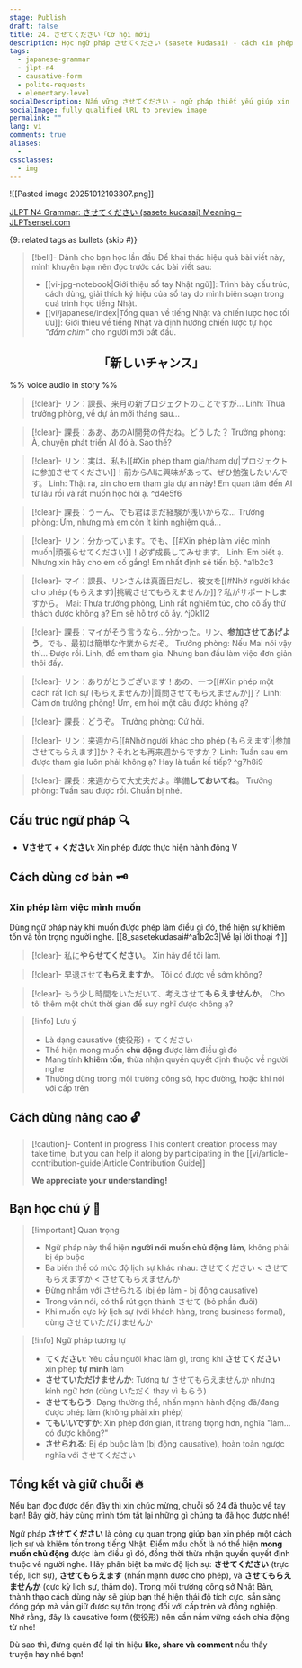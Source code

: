 ```yaml
---
stage: Publish
draft: false
title: 24. させてください「Cơ hội mới」
description: Học ngữ pháp させてください (sasete kudasai) - cách xin phép lịch sự trong tiếng Nhật. Hướng dẫn chi tiết cấu trúc, ví dụ và lưu ý thực tế cho JLPT N4.
tags:
  - japanese-grammar
  - jlpt-n4
  - causative-form
  - polite-requests
  - elementary-level
socialDescription: Nắm vững させてください - ngữ pháp thiết yếu giúp xin phép lịch sự và thể hiện thái độ tích cực trong tiếng Nhật.
socialImage: fully qualified URL to preview image
permalink: ""
lang: vi
comments: true
aliases:
  - 
cssclasses:
  - img
---
```

![[Pasted image 20251012103307.png]]

[JLPT N4 Grammar: させてください (sasete kudasai) Meaning – JLPTsensei.com](https://jlptsensei.com/learn-japanese-grammar/%e3%81%95%e3%81%9b%e3%81%a6%e3%81%8f%e3%81%a0%e3%81%95%e3%81%84-sasete-kudasai-meaning/)

{9: related tags as bullets (skip #)}

> [!bell]- Dành cho bạn học lần đầu
> Để khai thác hiệu quả bài viết này, mình khuyên bạn nên đọc trước các bài viết sau:
> - [[vi-jpg-notebook|Giới thiệu sổ tay Nhật ngữ]]: Trình bày cấu trúc, cách dùng, giải thích ký hiệu của sổ tay do mình biên soạn trong quá trình học tiếng Nhật.   
> - [[vi/japanese/index|Tổng quan về tiếng Nhật và chiến lược học tối ưu]]: Giới thiệu về tiếng Nhật và định hướng chiến lược tự học *"đắm chìm"* cho người mới bắt đầu.

<h2 style="text-align:center">「新しいチャンス」</h2>

%% voice audio in story %%

> [!clear]- リン：課長、来月の新プロジェクトのことですが...
> Linh: Thưa trưởng phòng, về dự án mới tháng sau...

> [!clear]- 課長：ああ、あのAI開発の件だね。どうした？
> Trưởng phòng: À, chuyện phát triển AI đó à. Sao thế?

> [!clear]- リン：実は、私も[[#Xin phép tham gia/tham dự|プロジェクトに参加させてください]]！前からAIに興味があって、ぜひ勉強したいんです。
> Linh: Thật ra, xin cho em tham gia dự án này! Em quan tâm đến AI từ lâu rồi và rất muốn học hỏi ạ.
^d4e5f6

> [!clear]- 課長：うーん、でも君はまだ経験が浅いからな...
> Trưởng phòng: Ừm, nhưng mà em còn ít kinh nghiệm quá...

> [!clear]- リン：分かっています。でも、[[#Xin phép làm việc mình muốn|頑張らせてください]]！必ず成長してみせます。
> Linh: Em biết ạ. Nhưng xin hãy cho em cố gắng! Em nhất định sẽ tiến bộ.
^a1b2c3

> [!clear]- マイ：課長、リンさんは真面目だし、彼女を[[#Nhờ người khác cho phép (もらえます)|挑戦させてもらえませんか]]？私がサポートしますから。
> Mai: Thưa trưởng phòng, Linh rất nghiêm túc, cho cô ấy thử thách được không ạ? Em sẽ hỗ trợ cô ấy.
^j0k1l2

> [!clear]- 課長：マイがそう言うなら...分かった。リン、**参加させてあげよう**。でも、最初は簡単な作業からだぞ。
> Trưởng phòng: Nếu Mai nói vậy thì... Được rồi. Linh, để em tham gia. Nhưng ban đầu làm việc đơn giản thôi đấy.

> [!clear]- リン：ありがとうございます！あの、一つ[[#Xin phép một cách rất lịch sự (もらえませんか)|質問させてもらえませんか]]？
> Linh: Cảm ơn trưởng phòng! Ừm, em hỏi một câu được không ạ?

> [!clear]- 課長：どうぞ。
> Trưởng phòng: Cứ hỏi.

> [!clear]- リン：来週から[[#Nhờ người khác cho phép (もらえます)|参加させてもらえます]]か？それとも再来週からですか？
> Linh: Tuần sau em được tham gia luôn phải không ạ? Hay là tuần kế tiếp?
^g7h8i9

> [!clear]- 課長：来週からで大丈夫だよ。準備**しておいてね**。
> Trưởng phòng: Tuần sau được rồi. Chuẩn bị nhé.

## Cấu trúc ngữ pháp 🔍
- **Vさせて + ください**: Xin phép được thực hiện hành động V

## Cách dùng cơ bản 🗝️

### Xin phép làm việc mình muốn
Dùng ngữ pháp này khi muốn được phép làm điều gì đó, thể hiện sự khiêm tốn và tôn trọng người nghe. [[8_sasetekudasai#^a1b2c3|Về lại lời thoại ↑]]

> [!clear]- 私に**やらせてください**。
> Xin hãy để tôi làm.

> [!clear]- 早退させて**もらえますか**。
> Tôi có được về sớm không?

> [!clear]- もう少し時間をいただいて、考えさせて**もらえませんか**。
> Cho tôi thêm một chút thời gian để suy nghĩ được không ạ?

> [!info] Lưu ý
> - Là dạng causative (使役形) + てください
> - Thể hiện mong muốn **chủ động** được làm điều gì đó
> - Mang tính **khiêm tốn**, thừa nhận quyền quyết định thuộc về người nghe
> - Thường dùng trong môi trường công sở, học đường, hoặc khi nói với cấp trên

## Cách dùng nâng cao 🔓

> [!caution]- Content in progress
> This content creation process may take time, but you can help it along by participating in the [[vi/article-contribution-guide|Article Contribution Guide]]
>
> **We appreciate your understanding!**

## Bạn học chú ý 👀

> [!important] Quan trọng
> - Ngữ pháp này thể hiện **người nói muốn chủ động làm**, không phải bị ép buộc
> - Ba biến thể có mức độ lịch sự khác nhau: させてください < させてもらえますか < させてもらえませんか
> - Đừng nhầm với させられる (bị ép làm - bị động causative)
> - Trong văn nói, có thể rút gọn thành させて (bỏ phần đuôi)
> - Khi muốn cực kỳ lịch sự (với khách hàng, trong business formal), dùng させていただけませんか

> [!info] Ngữ pháp tương tự
> - **てください**: Yêu cầu người khác làm gì, trong khi **させてください** xin phép **tự mình** làm
> - **させていただけませんか**: Tương tự させてもらえませんか nhưng kính ngữ hơn (dùng いただく thay vì もらう)
> - **させてもらう**: Dạng thường thể, nhấn mạnh hành động đã/đang được phép làm (không phải xin phép)
> - **てもいいですか**: Xin phép đơn giản, ít trang trọng hơn, nghĩa "làm... có được không?"
> - **させられる**: Bị ép buộc làm (bị động causative), hoàn toàn ngược nghĩa với させてください

## Tổng kết và giữ chuỗi 🔥
Nếu bạn đọc được đến đây thì xin chúc mừng, chuỗi số 24 đã thuộc về tay bạn! Bây giờ, hãy cùng mình tóm tắt lại những gì chúng ta đã học được nhé!

Ngữ pháp **させてください** là công cụ quan trọng giúp bạn xin phép một cách lịch sự và khiêm tốn trong tiếng Nhật. Điểm mấu chốt là nó thể hiện **mong muốn chủ động** được làm điều gì đó, đồng thời thừa nhận quyền quyết định thuộc về người nghe. Hãy phân biệt ba mức độ lịch sự: **させてください** (trực tiếp, lịch sự), **させてもらえます** (nhấn mạnh được cho phép), và **させてもらえませんか** (cực kỳ lịch sự, thăm dò). Trong môi trường công sở Nhật Bản, thành thạo cách dùng này sẽ giúp bạn thể hiện thái độ tích cực, sẵn sàng đóng góp mà vẫn giữ được sự tôn trọng đối với cấp trên và đồng nghiệp. Nhớ rằng, đây là causative form (使役形) nên cần nắm vững cách chia động từ nhé!

Dù sao thì, đừng quên để lại tín hiệu **like, share và comment** nếu thấy truyện hay nhé bạn!
